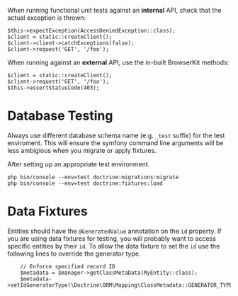 When running functional unit tests against an **internal** API, check that the actual exception is thrown:

    $this->expectException(AccessDeniedException::class);
    $client = static::createClient();
    $client->client->catchExceptions(false);
    $client->request('GET', '/foo');

When running against an **external** API, use the in-built BrowserKit methods:

    $client = static::createClient();
    $client->request('GET', '/foo');
    $this->assertStatusCode(403);

# Database Testing

Always use different database schema name (e.g. `_test` suffix) for the test enviroment.
This will ensure the symfony command line arguments will be less ambigious when you migrate or apply fixtures.

After setting up an appropriate test environment.

    php bin/console --env=test doctrine:migrations:migrate
    php bin/console --env=test doctrine:fixtures:load

# Data Fixtures

Entities should have the `@GeneratedValue` annotation on the `id` property. If you are using data fixtures for testing, you will probably want to access specific entities by their `id`. To allow the data fixture to set the `id` use the following lines to override the generator type.

        // Enforce specified record ID
        $metadata = $manager->getClassMetaData(MyEntity::class);
        $metadata->setIdGeneratorType(\Doctrine\ORM\Mapping\ClassMetadata::GENERATOR_TYPE_NONE);
